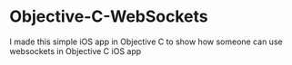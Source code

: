 # Objective-C-WebSockets
I made this simple iOS app in Objective C to show how someone can use websockets in Objective C iOS app
